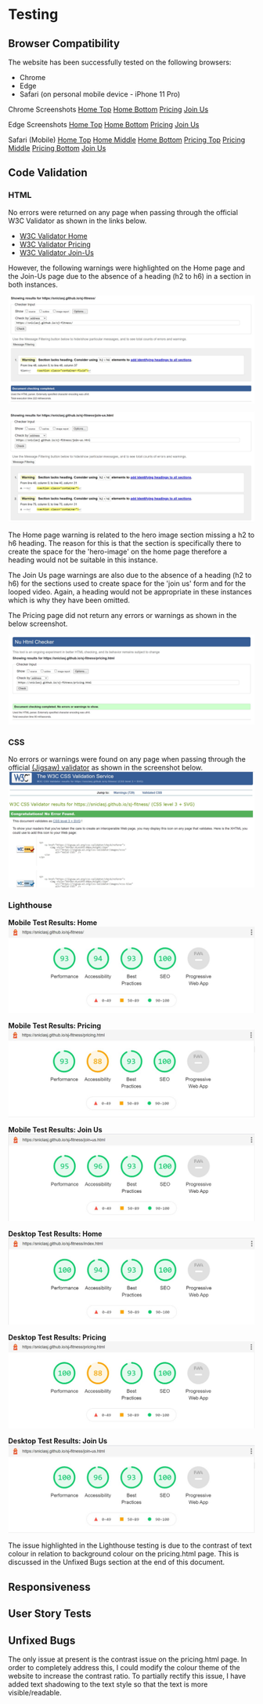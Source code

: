 # Testing

## Browser Compatibility

The website has been successfully tested on the following browsers:
- Chrome
- Edge
- Safari (on personal mobile device - iPhone 11 Pro)

Chrome Screenshots
[Home Top](documentation/testing-sj-fitness-chrome-desktop.jpg)
[Home Bottom](documentation/testing-sj-fitness-chrome-desktop-a.jpg)
[Pricing](documentation/testing-sj-fitness-chrome-desktop-b.jpg)
[Join Us](documentation/testing-sj-fitness-chrome-desktop-c.jpg)

Edge Screenshots
[Home Top](documentation/testing-sj-fitness-edge-desktop.jpg)
[Home Bottom](documentation/testing-sj-fitness-edge-desktop-a.jpg)
[Pricing](documentation/testing-sj-fitness-edge-desktop-b.jpg)
[Join Us](documentation/testing-sj-fitness-edge-desktop-c.jpg)

Safari (Mobile)
[Home Top](documentation/testing-sj-fitness-safari-mobile.jpg)
[Home Middle](documentation/testing-sj-fitness-safari-mobile-a.jpg)
[Home Bottom](documentation/testing-sj-fitness-safari-mobile-b.jpg)
[Pricing Top](documentation/testing-sj-fitness-safari-mobile-c.jpg)
[Pricing Middle](documentation/testing-sj-fitness-safari-mobile-d.jpg)
[Pricing Bottom](documentation/testing-sj-fitness-safari-mobile-e.jpg)
[Join Us](documentation/testing-sj-fitness-safari-mobile-f.jpg)

## Code Validation

### HTML

No errors were returned on any page when passing through the official W3C Validator as shown in the links below.
  - [W3C Validator Home](https://validator.w3.org/nu/?doc=https://sniclasj.github.io/sj-fitness/index.html)
  - [W3C Validator Pricing](https://validator.w3.org/nu/?doc=https://sniclasj.github.io/sj-fitness/pricing.html)
  - [W3C Validator Join-Us](https://validator.w3.org/nu/?doc=https://sniclasj.github.io/sj-fitness/join-us.html)
  
However, the following warnings were highlighted on the Home page and the Join-Us page due to the absence of a heading (h2 to h6) in a section in both instances.

![Home Page Validator Warning](documentation/testing/sj-fitness-index-testing.jpg)

![Join Us Page Validator Warning](documentation/testing/sj-fitness-join-us-testing.jpg)

The Home page warning is related to the hero image section missing a h2 to h6 heading. The reason for this is that the section is specifically there to create the space for the 'hero-image' on the home page therefore a heading would not be suitable in this instance.

The Join Us page warnings are also due to the absence of a heading (h2 to h6) for the sections used to create space for the 'join us' form and for the looped video. Again, a heading would not be appropriate in these instances which is why they have been omitted.

The Pricing page did not return any errors or warnings as shown in the below screenshot.

![Pricing Page Validator](documentation/testing/sj-fitness-pricing-testing.jpg)

### CSS

No errors or warnings were found on any page when passing through the official [(Jigsaw) validator](https://jigsaw.w3.org/css-validator/validator?uri=https%3A%2F%2Fsniclasj.github.io%2Fsj-fitness%2F&profile=css3svg&usermedium=all&warning=1&vextwarning=&lang=en) as shown in the screenshot below.
![CSS Validator](documentation/testing/sj-fitness-index-css-testing.jpg)

### Lighthouse

__Mobile Test Results: Home__
![Home Mobile Lighthouse Results](documentation/testing/sj-fitness-index-lighthouse-mobile.jpg)

__Mobile Test Results: Pricing__
![Pricing Mobile Lighthouse Results](documentation/testing/sj-fitness-pricing-lighthouse-mobile.jpg)

__Mobile Test Results: Join Us__
![Join Us Mobile Lighthouse Results](documentation/testing/sj-fitness-join-us-lighthouse-mobile.jpg)

__Desktop Test Results: Home__
![Home Mobile Lighthouse Results](documentation/testing/sj-fitness-index-lighthouse-desktop.jpg)

__Desktop Test Results: Pricing__
![Pricing Mobile Lighthouse Results](documentation/testing/sj-fitness-pricing-lighthouse-desktop.jpg)

__Desktop Test Results: Join Us__
![Join Us Mobile Lighthouse Results](documentation/testing/sj-fitness-join-us-lighthouse-desktop.jpg)

The issue highlighted in the Lighthouse testing is due to the contrast of text colour in relation to background colour on the pricing.html page. This is discussed in the Unfixed Bugs section at the end of this document.

## Responsiveness

## User Story Tests

## Unfixed Bugs

The only issue at present is the contrast issue on the pricing.html page. In order to completely address this, I could modify the colour theme of the website to increase the contrast ratio. To partially rectify this issue, I have added text shadowing to the text style so that the text is more visible/readable.